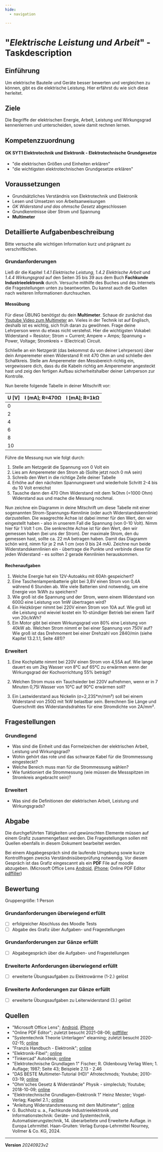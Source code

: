 ```yaml
---
hide:
  - navigation

---
```


# "*Elektrische Leistung und Arbeit*" - Taskdescription

## Einführung
Um elektrische Bauteile und Geräte besser bewerten und vergleichen zu können, gibt es die elektrische Leistung. Hier erfährst du wie sich diese herleitet.

## Ziele
Die Begriffe der elektrischen Energie, Arbeit, Leistung und Wirkungsgrad kennenlernen und unterscheiden, sowie damit rechnen lernen.

## Kompetenzzuordnung

#### GK SYT1  Elektrotechnik und Elektronik - Elektrotechnische Grundgesetze

* "die elektrischen Größen und Einheiten erklären"
* "die wichtigsten elektrotechnischen Grundgesetze erklären"

## Voraussetzungen

* Grundsätzliches Verständnis von Elektrotechnik und Elektronik
* Lesen und Umsetzen von Arbeitsanweisungen
* *GK Widerstand und das ohmsche Gesetz* abgeschlossen
* Grundkenntnisse über Strom und Spannung
* **Multimeter**

## Detaillierte Aufgabenbeschreibung
Bitte versuche alle wichtigen Information kurz und prägnant zu verschriftlichen.

### Grundanforderungen

Ließ dir die Kapitel *1.4.1 Elektrische Leistung*, *1.4.2 Elektrische Arbeit* und *1.4.4 Wirkungsgrad* auf den Seiten 35 bis 39 aus dem Buch **Fachkunde Industrieelektronik** durch. Versuche mithilfe des Buches und des Internets die Fragestellungen unten zu beantworten. Du kannst auch die Quellen nach weiteren Informationen durchsuchen.

#### Messübung

Für diese ÜBUNG benötigst du dein **Multimeter**. Schaue dir zunächst das [Youtube Video zum Multimeter](https://www.youtube.com/watch?v=bF3OyQ3HwfU&ab_channel=Afrotechmods) an. Vieles in der Technik ist auf Englisch, deshalb ist es wichtig, sich früh daran zu gewöhnen. Frage deine Lehrperson wenn du etwas nicht verstehst. Hier die wichtigsten Vokabel: Widerstand = Resistor; Strom = Current; Ampere = Amps; Spannung = Power, Voltage; Stromkreis = (Electrical) Circuit.

Schließe an ein Netzgerät (das bekommst du von deiner Lehrperson) über dein Amperemeter einen Widerstand R mit 470 Ohm an und schließe den Schaltkreis. Stelle am Amperemeter den Messbereich richtig ein, vergewissere dich, dass du die Kabeln richtig am Amperemeter angesteckt hast und zeig den fertigen Aufbau sicherheitshalber deiner Lehrperson zur Kontrolle.

Nun bereite folgende Tabelle in deiner Mitschrift vor:

| U [V] | I [mA]; R=470Ω | I [mA]; R=1kΩ |
| ----- | :------------- | ------------- |
| 0     |                |               |
| 2     |                |               |
| 4     |                |               |
| 6     |                |               |
| 8     |                |               |
| 10    |                |               |

 Führe die Messung nun wie folgt durch:

1. Stelle am Netzgerät die Spannung von 0 Volt ein
2. Lies am Amperemeter den Strom ab (Sollte jetzt noch 0 mA sein)
3. Schreib den Wert in die richtige Zelle deiner Tabelle 
4. Erhöhe auf den nächsten Spannungswert und wiederhole Schritt 2-4 bis du 10 Volt erreichst 
5. Tausche dann den 470 Ohm Widerstand mit dem 1kOhm (=1000 Ohm) Widerstand aus und mache die Messung nochmal. 

Nun zeichne ein Diagramm in deine Mitschrift um diese Tabelle mit einer sogenannten Strom-Spannungs-Kennlinie (oder auch Widerstandskennlinie) darzustellen. Die waagrechte Achse ist dabei immer für den Wert, den wir eingestellt haben - also in unserem Fall die Spannung (von 0-10 Volt). Nimm hier für 1 Volt 1 cm. Die senkrechte Achse ist für den Wert, den wir gemessen haben (bei uns der Strom). Der maximale Strom, den du gemessen hast, sollte ca. 22 mA betragen haben. Damit das Diagramm schön wird, nimm für je 2 mA 1 cm (von 0 bis 24 mA). Zeichne nun beide Widerstandskennlinien ein - übertrage die Punkte und verbinde diese für jeden Widerstand - es sollten 2 gerade Kennlinien herauskommen.

#### Rechenaufgaben

1. <Elektrische Arbeit>Welche Energie hat ein 12V-Autoakku mit 60Ah gespeichert?
2. <Elektrische Arbeit>Eine Taschenlampenbatterie gibt bei 3,8V einen Strom von 0,4A während 6 Stunden ab. Wie viele Batterien sind notwendig, um eine Energie  von 1kWh zu speichern?
5. <Elektrische Leistung>Wie groß ist die Spannung und der Strom, wenn einem Widerstand von 600Ω eine Leistung von 1mW übertragen wird?
6. <Elektrische Leistung>Ein Heizkörper nimmt bei 220V einen Strom von 10A auf. Wie groß ist die Leistung und wieviel kostet ein 10-stündiger Betrieb bei einem Tarif von 20c/kWh?
7. <Wirkungsgrad>Ein Motor gibt bei einem Wirkungsgrad von 80% eine Leistung von 40kW ab. Welchen Strom nimmt er bei einer Spannung von 750V auf? Wie groß ist das Drehmoment bei einer Drehzahl von 2840/min (siehe Kapitel 13.2.1.1, Seite 481)?

### Erweitert

1. <Elektrowaerme>Eine Kochplatte nimmt bei 220V einen Strom von 4,55A auf. Wie lange dauert es um 2kg Wasser von 8°C auf 65°C zu erwärmen wenn der Wirkungsgrad der Kochvorrichtung 55% beträgt?

2. <Elektrowaerme>Welchen Strom muss ein Tauchsieder bei 220V aufnehmen, wenn er in 7 Minuten 0,75l Wasser von 10°C auf 90°C erwärmen soll?

3. <Leiterwiderstand>Ein Lastwiderstand aus Nickelin (σ=2,23S*m/mm²) soll bei einem Widerstand von 250Ω  mit 1kW belastbar sein. Berechnen Sie Länge und Querschnitt des Widerstandsdrahtes für eine Stromdichte von 2A/mm².


## Fragestellungen

### Grundlegend

* Was sind die Einheit und das Formelzeichen der elektrischen Arbeit, Leistung und Wirkungsgrad?
* Wohin gehört das rote und das schwarze Kabel für die Strommessung eingesteckt?
* Welche Bereich muss man für die Strommessung wählen?
* Wie funktioniert die Strommessung (wie müssen die Messspitzen im Stromkreis angebracht sein)?

### Erweitert

* Was sind die Definitionen der elektrischen Arbeit, Leistung und Wirkungsgrads?

## Abgabe
Die durchgeführten Tätigkeiten und gewünschten Elemente müssen auf einem Grafiz zusammengefasst werden. Die Fragestellungen sollen mit Quellen ebenfalls in diesem Dokument bearbeitet werden.

Bei einem Abgabegespräch sind die laufende Umgebung sowie kurze Kontrollfragen zwecks Verständnisüberprüfung notwendig. Vor diesem Gespräch ist das Grafiz eingescannt als ein **PDF** File auf moodle abzugeben. (Microsoft Office Lens [Android](https://play.google.com/store/apps/details?id=com.microsoft.office.officelens&hl=de_AT&gl=US), [iPhone](https://apps.apple.com/at/app/microsoft-office-lens-pdf-scan/id975925059); Online PDF Editor [pdffiller](https://www.pdffiller.com/de/))

## Bewertung
Gruppengröße: 1 Person
### Grundanforderungen **überwiegend erfüllt**

- [ ] erfolgreicher Abschluss des Moodle Tests
- [ ] Abgabe des Grafiz über Aufgaben- und Fragestellungen 

### Grundanforderungen **zur Gänze erfüllt**

- [ ] Abgabegespräch über die Aufgaben- und Fragestellungen

### Erweiterte Anforderungen **überwiegend erfüllt**

- [ ] erweiterte Übungsaufgaben zu Elektrowärme (1-2.) gelöst

### Erweiterte Anforderungen **zur Gänze erfüllt**

- [ ] erweiterte Übungsaufgaben zu Leiterwiderstand (3.) gelöst

## Quellen
* "Microsoft Office Lens";  [Android](https://play.google.com/store/apps/details?id=com.microsoft.office.officelens&hl=de_AT&gl=US), [iPhone](https://apps.apple.com/at/app/microsoft-office-lens-pdf-scan/id975925059)
* "Online PDF Editor"; zuletzt besucht 2021-08-06; [pdffiller](https://www.pdffiller.com/de/)
* "Systemtechnik Theorie Unterlagen" elearning; zuletzt besucht 2020-02-15; [online](https://elearning.tgm.ac.at/course/view.php?id=199#section-2)
* "Franzis Handbuch - Elektronik"; [online](https://elearning.tgm.ac.at/mod/resource/view.php?id=3513)
* "Elektronik-Fibel"; [online](https://elearning.tgm.ac.at/mod/resource/view.php?id=3512)
* "Tinkercad" Autodesk; [online](https://www.tinkercad.com/learn/circuits/lessons)
* "Elektrotechnische Grundlagen 1" Fischer; R. Oldenbourg Verlag Wien; 1. Auflage; 1987; Seite 43; Beispiele 2.13 - 2.46
* "DAS BESTE Multimeter-Tutorial (HD)" Afrotechmods; Youtube; 2010-03-19; [online](https://www.youtube.com/watch?v=bF3OyQ3HwfU&ab_channel=Afrotechmods)
* "Ohm'sches Gesetz & Widerstände" Physik - simpleclub; Youtube; 2018-10-09; [online](https://www.youtube.com/watch?v=xklPZ1tzNTc&ab_channel=Physik-simpleclub)
* "Elektrotechnische Grundlagen–Elektronik 1" Heinz Meister; Vogel-Verlag; Kapitel 2.1.; [online](https://elearning.tgm.ac.at/pluginfile.php/11011/mod_folder/content/0/Elektrotechnische%20Grundlagen%20Elektronik%201%20-%20Heinz%20Meister%20-%20Kapitel%202_1.pdf)
* "Anleitung Widerstandsmessung mit dem Multimeter"; [online](https://elearning.tgm.ac.at/pluginfile.php/11011/mod_folder/content/0/M1-04%20-%20Anleitung%20Widerstandsmessung%20mit%20dem%20Multimeter.pdf)
* G. Buchholz u. a., Fachkunde Industrieelektronik und Informationstechnik: Geräte- und Systemtechnik, Automatisierungstechnik, 14. überarbeitete und Erweiterte Auflage. in Europa Lehrmittel. Haan-Gruiten: Verlag Europa-Lehrmittel Nourney, Vollmer & Co. KG, 2024.

---
**Version** *20240923v2*
